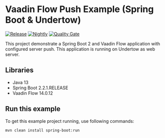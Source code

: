# Vaadin Flow Push Example (Spring Boot & Undertow)
[![Release](https://github.com/loefflefarn/workflmasterows/vaadin-flow-push-example/release/badge.svg)](https://github.com/loefflefarn/vaadin-flow-push-example/actions)
[![Nightly](https://github.com/loefflefarn/workflmasterows/vaadin-flow-push-example/nightly/badge.svg)](https://github.com/loefflefarn/vaadin-flow-push-example/actions)
[![Quality Gate](https://sonarcloud.io/api/project_badges/measure?project=loefflefarn_vaadin-flow-push-example&metric=alert_status)](https://sonarcloud.io/dashboard?id=loefflefarn_vaadin-flow-push-example)

This project demonstrate a Spring Boot 2 and Vaadin Flow application with configured server push. 
This application is running on Undertow as web server.

## Libraries

- Java 13
- Spring Boot 2.2.1.RELEASE
- Vaadin Flow 14.0.12

## Run this example

To get this example project running, use following commands:

```
mvn clean install spring-boot:run
```
